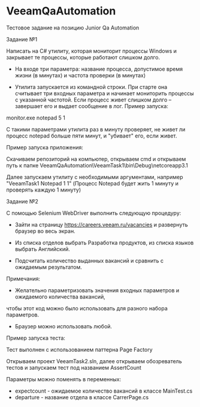 # VeeamQaAutomation
Тестовое задание на позицию Junior Qa Automation

Задание №1

Написать на C# утилиту, которая мониторит процессы Windows и закрывает те процессы, которые работают слишком долго.

- На входе три параметра: название процесса, допустимое время жизни (в минутах) и частота
проверки (в минутах)

- Утилита запускается из командной строки. При старте она считывает три входных параметра и
начинает мониторить процессы с указанной частотой. Если процесс живет слишком долго – завершает его и выдает сообщение в лог.
Пример запуска:

monitor.exe notepad 5 1

С такими параметрами утилита раз в минуту проверяет, не живет ли процесс notepad больше пяти
минут, и &quot;убивает&quot; его, если живет.

Пример запуска приложения:

Скачиваем репозиторий на компьютер, открываем cmd и открываем путь к папке VeeamQaAutomation\VeeamTask1\bin\Debug\netcoreapp3.1

Далее запускаем утилиту с необходимыми аргументами, например "VeeamTask1 Notepad 1 1" (Процесс Notepad будет жить 1 минуту и проверять каждую 1 минуту)

Задание №2

С помощью Selenium WebDriver выполнить следующую процедуру:

- Зайти на страницу https://careers.veeam.ru/vacancies и развернуть браузер во весь экран.

- Из списка отделов выбрать Разработка продуктов, из списка языков выбрать Английский.

- Подсчитать количество выданных вакансий и сравнить с ожидаемым результатом.

Примечания:

- Желательно параметризовать значения входных параметров и ожидаемого количества вакансий,

чтобы этот код можно было использовать для разного набора параметров.

- Браузер можно использовать любой.

Пример запуска теста:

Тест выполнен с использованием паттерна Page Factory

Открываем проект VeeamTask2.sln, далее открываем обозреватель тестов и запускаем тест под названием AssertCount

Параметры можно поменять в переменных:
- expectcount - ожидаемое количество вакансий в классе MainTest.cs
- departure - название отдела в классе CarrerPage.cs
